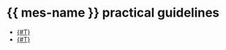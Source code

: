 # {{ mes-name }} practical guidelines

* [{#T}](./migration-via-snapshots.md)
* [{#T}](./migration-via-reindex-api.md)
